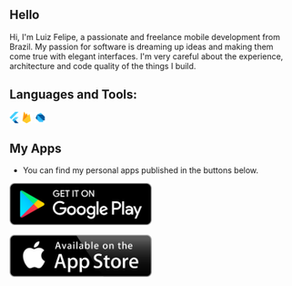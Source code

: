 ## Hello
Hi, I'm Luiz Felipe, a passionate  and freelance mobile development from Brazil. My passion for software is dreaming up ideas and making them come true with elegant interfaces. I'm very careful about the experience, architecture and code quality of the things I build.

## Languages and Tools:
<code><img height="20" src="https://raw.githubusercontent.com/felnanuke2/felnanuke2/main/flutter.svg"></code>
<code><img height="20" src="https://raw.githubusercontent.com/felnanuke2/felnanuke2/main/firebase.svg"></code>
<code><img height="20" src="https://raw.githubusercontent.com/felnanuke2/felnanuke2/main/logo_dart_192px.svg"></code>



## My Apps
- You can find my personal apps published in the buttons below.


<a href = "https://play.google.com/store/apps/developer?id=Felnanuke2"><img  src="https://raw.githubusercontent.com/felnanuke2/felnanuke2/main/google-2.svg" width="250"/></a>
  
  <a href = "https://apps.apple.com/us/developer/luiz-felipe-alves-lima/id1565193203"><img  src="https://raw.githubusercontent.com/felnanuke2/felnanuke2/main/aivalable-on-the-app-store-2.svg" width="250"/></a>

  
  
 
